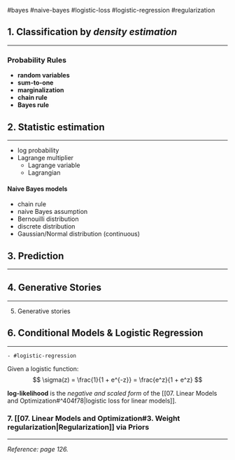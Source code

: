#bayes #naive-bayes #logistic-loss #logistic-regression #regularization 


## 1. Classification by *density estimation*
---
### Probability Rules
- **random variables**
- **sum-to-one**
- **marginalization**
- **chain rule**
- **Bayes rule**


## 2. Statistic estimation
---
- log probability
- Lagrange multiplier
	- Lagrange variable
	- Lagrangian

#### Naive Bayes models
- chain rule
- naive Bayes assumption 
- Bernouilli distribution
- discrete distribution
- Gaussian/Normal distribution (continuous)

## 3. Prediction
---


## 4. Generative Stories
---
5. Generative stories


## 6. Conditional Models & Logistic Regression
---
	- #logistic-regression 

Given a logistic function:
$$
\sigma(z) = \frac{1}{1 + e^{-z}} = \frac{e^z}{1 + e^z}
$$

**log-likelihood** is the *negative and scaled form* of the [[07. Linear Models and Optimization#^404f78|logistic loss for linear models]].


### 7. [[07. Linear Models and Optimization#3. Weight regularization|Regularization]] via Priors
---
*Reference: page 126.*

